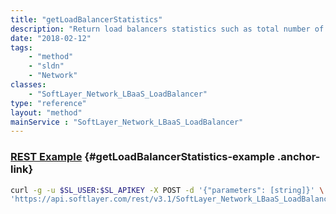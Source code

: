 ```yaml
---
title: "getLoadBalancerStatistics"
description: "Return load balancers statistics such as total number of current sessions and total number of accumulated connections. "
date: "2018-02-12"
tags:
    - "method"
    - "sldn"
    - "Network"
classes:
    - "SoftLayer_Network_LBaaS_LoadBalancer"
type: "reference"
layout: "method"
mainService : "SoftLayer_Network_LBaaS_LoadBalancer"
---
```


### [REST Example](#getLoadBalancerStatistics-example) <a href="/article/rest/"><i class="fas fa-question"></i></a> {#getLoadBalancerStatistics-example .anchor-link} 
```bash
curl -g -u $SL_USER:$SL_APIKEY -X POST -d '{"parameters": [string]}' \
'https://api.softlayer.com/rest/v3.1/SoftLayer_Network_LBaaS_LoadBalancer/getLoadBalancerStatistics'
```
